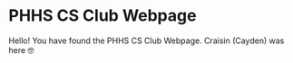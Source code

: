# PHHS CS Club Webpage

Hello! You have found the PHHS CS Club Webpage. Craisin (Cayden) was here 🤓
